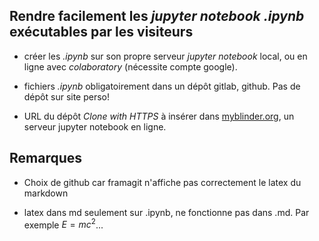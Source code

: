 ## Rendre facilement les *jupyter notebook .ipynb* exécutables par les visiteurs

* créer les *.ipynb* sur son propre serveur *jupyter notebook* local, ou en ligne avec *colaboratory* (nécessite compte google).

* fichiers *.ipynb* obligatoirement dans un dépôt gitlab, github. Pas de dépôt sur site perso! 

* URL du dépôt *Clone with HTTPS* à insérer dans [myblinder.org](myblinder.org), un serveur jupyter notebook en ligne.

## Remarques

* Choix de github car framagit n'affiche pas correctement le latex du markdown

* latex dans md seulement sur .ipynb, ne fonctionne pas dans .md. Par exemple $E=mc^2$...
